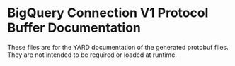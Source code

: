 # BigQuery Connection V1 Protocol Buffer Documentation

These files are for the YARD documentation of the generated protobuf files.
They are not intended to be required or loaded at runtime.
